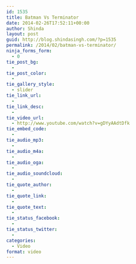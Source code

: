 ```yaml
---
id: 1535
title: Batman Vs Terminator
date: 2014-02-26T17:52:11+00:00
author: Shinda
layout: post
guid: http://blog.shindasingh.com/?p=1535
permalink: /2014/02/batman-vs-terminator/
ninja_forms_form:
  - 0
tie_post_bg:
  - 
tie_post_color:
  - 
tie_gallery_style:
  - slider
tie_link_url:
  - 
tie_link_desc:
  - 
tie_video_url:
  - http://www.youtube.com/watch?v=gDYyAAdtDfk
tie_embed_code:
  - 
tie_audio_mp3:
  - 
tie_audio_m4a:
  - 
tie_audio_oga:
  - 
tie_audio_soundcloud:
  - 
tie_quote_author:
  - 
tie_quote_link:
  - 
tie_quote_text:
  - 
tie_status_facebook:
  - 
tie_status_twitter:
  - 
categories:
  - Video
format: video
---
```

